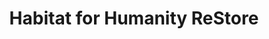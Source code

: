 ---
title: "Habitat for Humanity ReStore"
url: /peterborough/habitat-for-humanity-restore/
shop: charity
---